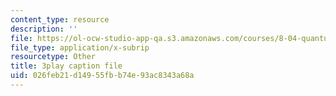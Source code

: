 ```yaml
---
content_type: resource
description: ''
file: https://ol-ocw-studio-app-qa.s3.amazonaws.com/courses/8-04-quantum-physics-i-spring-2016/026feb21d14955fbb74e93ac8343a68a_NwPOhzDPHKc.vtt
file_type: application/x-subrip
resourcetype: Other
title: 3play caption file
uid: 026feb21-d149-55fb-b74e-93ac8343a68a
---
```

